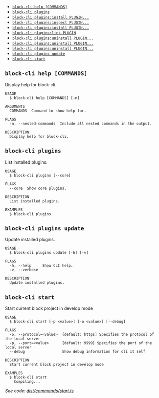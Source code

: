 <!-- commands -->

- [`block-cli help [COMMANDS]`](#block-cli-help-commands)
- [`block-cli plugins`](#block-cli-plugins)
- [`block-cli plugins:install PLUGIN...`](#block-cli-pluginsinstall-plugin)
- [`block-cli plugins:inspect PLUGIN...`](#block-cli-pluginsinspect-plugin)
- [`block-cli plugins:install PLUGIN...`](#block-cli-pluginsinstall-plugin-1)
- [`block-cli plugins:link PLUGIN`](#block-cli-pluginslink-plugin)
- [`block-cli plugins:uninstall PLUGIN...`](#block-cli-pluginsuninstall-plugin)
- [`block-cli plugins:uninstall PLUGIN...`](#block-cli-pluginsuninstall-plugin-1)
- [`block-cli plugins:uninstall PLUGIN...`](#block-cli-pluginsuninstall-plugin-2)
- [`block-cli plugins update`](#block-cli-plugins-update)
- [`block-cli start`](#block-cli-start)

## `block-cli help [COMMANDS]`

Display help for block-cli.

```
USAGE
  $ block-cli help [COMMANDS] [-n]

ARGUMENTS
  COMMANDS  Command to show help for.

FLAGS
  -n, --nested-commands  Include all nested commands in the output.

DESCRIPTION
  Display help for block-cli.
```

## `block-cli plugins`

List installed plugins.

```
USAGE
  $ block-cli plugins [--core]

FLAGS
  --core  Show core plugins.

DESCRIPTION
  List installed plugins.

EXAMPLES
  $ block-cli plugins
```

## `block-cli plugins update`

Update installed plugins.

```
USAGE
  $ block-cli plugins update [-h] [-v]

FLAGS
  -h, --help     Show CLI help.
  -v, --verbose

DESCRIPTION
  Update installed plugins.
```

## `block-cli start`

Start current block project in develop mode

```
USAGE
  $ block-cli start [-p <value>] [-o <value>] [--debug]

FLAGS
  -o, --protocol=<value>  [default: https] Specifies the protocol of the local server
  -p, --port=<value>      [default: 9999] Specifies the port of the local server
  --debug                 Show debug information for cli it self

DESCRIPTION
  Start current block project in develop mode

EXAMPLES
  $ block-cli start
    Compiling...
```

_See code: [dist/commands/start.ts](https://github.com/dnguyenlearning/block-cli/blob/v0.0.3/dist/commands/start.ts)_

<!-- commandsstop -->
